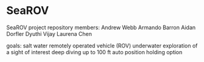# SeaROV
SeaROV project repository
members:
Andrew Webb
Armando Barron 
Aidan Dorfler
Dyuthi Vijay
Laurena Chen



goals:
salt water remotely operated vehicle (ROV)
underwater exploration of a sight of interest
deep diving up to 100 ft
auto position holding option



